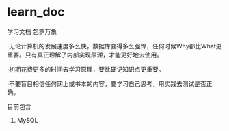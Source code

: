 # learn_doc
学习文档
包罗万象 

·无论计算机的发展速度多么快，数据库变得多么强悍，任何时候Why都比What更重要。只有真正理解了内部实现原理，才能更好地去使用。

·初期花费更多的时间去学习原理，要比硬记知识点更重要。

·不要盲目相信任何网上或书本的内容，要学习自己思考，用实践去测试是否正确。

目前包含
1. MySQL
